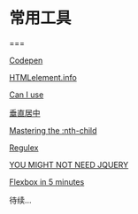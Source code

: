 # 常用工具
===


[Codepen](http://codepen.io/)

[HTMLelement.info](http://htmlelement.info/)

[Can I use](http://caniuse.com/)

[垂直居中](http://howtocenterincss.com/)

[Mastering the :nth-child](http://nthmaster.com/)

[Regulex](https://jex.im/regulex)

[YOU MIGHT NOT NEED JQUERY](http://youmightnotneedjquery.com/)

[Flexbox in 5 minutes](http://flexboxin5.com/)

待续...